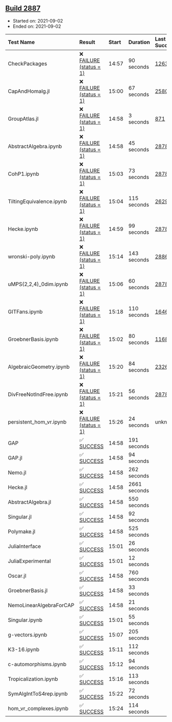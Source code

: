 ## [Build 2887](https://oscarci.mathematik.uni-kl.de/job/oscar-stable/2887/)

* Started on: 2021-09-02
* Ended on: 2021-09-02

| Test Name    | Result | Start | Duration | Last Success | First Failure |
|:-------------|:-------|:------|:---------|:-------------|:--------------|
| CheckPackages | ❌ [FAILURE (status = 1)](https://oscarci.mathematik.uni-kl.de/job/oscar-stable/2887/artifact/logs/build-2887/CheckPackages.log) | 14:57 | 90 seconds | [1263](https://oscarci.mathematik.uni-kl.de/job/oscar-stable/1263/) | [1264](https://oscarci.mathematik.uni-kl.de/job/oscar-stable/1264/) |
| CapAndHomalg.jl | ❌ [FAILURE (status = 1)](https://oscarci.mathematik.uni-kl.de/job/oscar-stable/2887/artifact/logs/build-2887/CapAndHomalg.jl.log) | 15:00 | 67 seconds | [2580](https://oscarci.mathematik.uni-kl.de/job/oscar-stable/2580/) | [2581](https://oscarci.mathematik.uni-kl.de/job/oscar-stable/2581/) |
| GroupAtlas.jl | ❌ [FAILURE (status = 1)](https://oscarci.mathematik.uni-kl.de/job/oscar-stable/2887/artifact/logs/build-2887/GroupAtlas.jl.log) | 14:58 | 3 seconds | [871](https://oscarci.mathematik.uni-kl.de/job/oscar-stable/871/) | [872](https://oscarci.mathematik.uni-kl.de/job/oscar-stable/872/) |
| AbstractAlgebra.ipynb | ❌ [FAILURE (status = 1)](https://oscarci.mathematik.uni-kl.de/job/oscar-stable/2887/artifact/logs/build-2887/AbstractAlgebra.ipynb.log) | 14:58 | 45 seconds | [2878](https://oscarci.mathematik.uni-kl.de/job/oscar-stable/2878/) | [2879](https://oscarci.mathematik.uni-kl.de/job/oscar-stable/2879/) |
| CohP1.ipynb | ❌ [FAILURE (status = 1)](https://oscarci.mathematik.uni-kl.de/job/oscar-stable/2887/artifact/logs/build-2887/CohP1.ipynb.log) | 15:03 | 73 seconds | [2878](https://oscarci.mathematik.uni-kl.de/job/oscar-stable/2878/) | [2879](https://oscarci.mathematik.uni-kl.de/job/oscar-stable/2879/) |
| TiltingEquivalence.ipynb | ❌ [FAILURE (status = 1)](https://oscarci.mathematik.uni-kl.de/job/oscar-stable/2887/artifact/logs/build-2887/TiltingEquivalence.ipynb.log) | 15:04 | 115 seconds | [2629](https://oscarci.mathematik.uni-kl.de/job/oscar-stable/2629/) | [2630](https://oscarci.mathematik.uni-kl.de/job/oscar-stable/2630/) |
| Hecke.ipynb | ❌ [FAILURE (status = 1)](https://oscarci.mathematik.uni-kl.de/job/oscar-stable/2887/artifact/logs/build-2887/Hecke.ipynb.log) | 14:59 | 99 seconds | [2878](https://oscarci.mathematik.uni-kl.de/job/oscar-stable/2878/) | [2879](https://oscarci.mathematik.uni-kl.de/job/oscar-stable/2879/) |
| wronski-poly.ipynb | ❌ [FAILURE (status = 1)](https://oscarci.mathematik.uni-kl.de/job/oscar-stable/2887/artifact/logs/build-2887/wronski-poly.ipynb.log) | 15:14 | 143 seconds | [2886](https://oscarci.mathematik.uni-kl.de/job/oscar-stable/2886/) | [2887](https://oscarci.mathematik.uni-kl.de/job/oscar-stable/2887/) |
| uMPS(2,2,4)_0dim.ipynb | ❌ [FAILURE (status = 1)](https://oscarci.mathematik.uni-kl.de/job/oscar-stable/2887/artifact/logs/build-2887/uMPS-2-2-4-_0dim.ipynb.log) | 15:06 | 60 seconds | [2878](https://oscarci.mathematik.uni-kl.de/job/oscar-stable/2878/) | [2879](https://oscarci.mathematik.uni-kl.de/job/oscar-stable/2879/) |
| GITFans.ipynb | ❌ [FAILURE (status = 1)](https://oscarci.mathematik.uni-kl.de/job/oscar-stable/2887/artifact/logs/build-2887/GITFans.ipynb.log) | 15:18 | 110 seconds | [1646](https://oscarci.mathematik.uni-kl.de/job/oscar-stable/1646/) | [1647](https://oscarci.mathematik.uni-kl.de/job/oscar-stable/1647/) |
| GroebnerBasis.ipynb | ❌ [FAILURE (status = 1)](https://oscarci.mathematik.uni-kl.de/job/oscar-stable/2887/artifact/logs/build-2887/GroebnerBasis.ipynb.log) | 15:02 | 80 seconds | [1168](https://oscarci.mathematik.uni-kl.de/job/oscar-stable/1168/) | [1169](https://oscarci.mathematik.uni-kl.de/job/oscar-stable/1169/) |
| AlgebraicGeometry.ipynb | ❌ [FAILURE (status = 1)](https://oscarci.mathematik.uni-kl.de/job/oscar-stable/2887/artifact/logs/build-2887/AlgebraicGeometry.ipynb.log) | 15:20 | 84 seconds | [2326](https://oscarci.mathematik.uni-kl.de/job/oscar-stable/2326/) | [2327](https://oscarci.mathematik.uni-kl.de/job/oscar-stable/2327/) |
| DivFreeNotIndFree.ipynb | ❌ [FAILURE (status = 1)](https://oscarci.mathematik.uni-kl.de/job/oscar-stable/2887/artifact/logs/build-2887/DivFreeNotIndFree.ipynb.log) | 15:21 | 56 seconds | [2878](https://oscarci.mathematik.uni-kl.de/job/oscar-stable/2878/) | [2879](https://oscarci.mathematik.uni-kl.de/job/oscar-stable/2879/) |
| persistent_hom_vr.ipynb | ❌ [FAILURE (status = 1)](https://oscarci.mathematik.uni-kl.de/job/oscar-stable/2887/artifact/logs/build-2887/persistent_hom_vr.ipynb.log) | 15:26 | 24 seconds | unknown | unknown |
| GAP | ✅ [SUCCESS](https://oscarci.mathematik.uni-kl.de/job/oscar-stable/2887/artifact/logs/build-2887/GAP.log) | 14:58 | 191 seconds |  |  |
| GAP.jl | ✅ [SUCCESS](https://oscarci.mathematik.uni-kl.de/job/oscar-stable/2887/artifact/logs/build-2887/GAP.jl.log) | 14:58 | 94 seconds |  |  |
| Nemo.jl | ✅ [SUCCESS](https://oscarci.mathematik.uni-kl.de/job/oscar-stable/2887/artifact/logs/build-2887/Nemo.jl.log) | 14:58 | 262 seconds |  |  |
| Hecke.jl | ✅ [SUCCESS](https://oscarci.mathematik.uni-kl.de/job/oscar-stable/2887/artifact/logs/build-2887/Hecke.jl.log) | 14:58 | 2661 seconds |  |  |
| AbstractAlgebra.jl | ✅ [SUCCESS](https://oscarci.mathematik.uni-kl.de/job/oscar-stable/2887/artifact/logs/build-2887/AbstractAlgebra.jl.log) | 14:58 | 550 seconds |  |  |
| Singular.jl | ✅ [SUCCESS](https://oscarci.mathematik.uni-kl.de/job/oscar-stable/2887/artifact/logs/build-2887/Singular.jl.log) | 14:58 | 92 seconds |  |  |
| Polymake.jl | ✅ [SUCCESS](https://oscarci.mathematik.uni-kl.de/job/oscar-stable/2887/artifact/logs/build-2887/Polymake.jl.log) | 14:58 | 525 seconds |  |  |
| JuliaInterface | ✅ [SUCCESS](https://oscarci.mathematik.uni-kl.de/job/oscar-stable/2887/artifact/logs/build-2887/JuliaInterface.log) | 15:01 | 26 seconds |  |  |
| JuliaExperimental | ✅ [SUCCESS](https://oscarci.mathematik.uni-kl.de/job/oscar-stable/2887/artifact/logs/build-2887/JuliaExperimental.log) | 15:01 | 12 seconds |  |  |
| Oscar.jl | ✅ [SUCCESS](https://oscarci.mathematik.uni-kl.de/job/oscar-stable/2887/artifact/logs/build-2887/Oscar.jl.log) | 14:58 | 760 seconds |  |  |
| GroebnerBasis.jl | ✅ [SUCCESS](https://oscarci.mathematik.uni-kl.de/job/oscar-stable/2887/artifact/logs/build-2887/GroebnerBasis.jl.log) | 14:58 | 33 seconds |  |  |
| NemoLinearAlgebraForCAP | ✅ [SUCCESS](https://oscarci.mathematik.uni-kl.de/job/oscar-stable/2887/artifact/logs/build-2887/NemoLinearAlgebraForCAP.log) | 14:58 | 21 seconds |  |  |
| Singular.ipynb | ✅ [SUCCESS](https://oscarci.mathematik.uni-kl.de/job/oscar-stable/2887/artifact/logs/build-2887/Singular.ipynb.log) | 15:01 | 55 seconds |  |  |
| g-vectors.ipynb | ✅ [SUCCESS](https://oscarci.mathematik.uni-kl.de/job/oscar-stable/2887/artifact/logs/build-2887/g-vectors.ipynb.log) | 15:07 | 205 seconds |  |  |
| K3-16.ipynb | ✅ [SUCCESS](https://oscarci.mathematik.uni-kl.de/job/oscar-stable/2887/artifact/logs/build-2887/K3-16.ipynb.log) | 15:11 | 112 seconds |  |  |
| c-automorphisms.ipynb | ✅ [SUCCESS](https://oscarci.mathematik.uni-kl.de/job/oscar-stable/2887/artifact/logs/build-2887/c-automorphisms.ipynb.log) | 15:12 | 94 seconds |  |  |
| Tropicalization.ipynb | ✅ [SUCCESS](https://oscarci.mathematik.uni-kl.de/job/oscar-stable/2887/artifact/logs/build-2887/Tropicalization.ipynb.log) | 15:16 | 113 seconds |  |  |
| SymAlgIntToS4rep.ipynb | ✅ [SUCCESS](https://oscarci.mathematik.uni-kl.de/job/oscar-stable/2887/artifact/logs/build-2887/SymAlgIntToS4rep.ipynb.log) | 15:22 | 72 seconds |  |  |
| hom_vr_complexes.ipynb | ✅ [SUCCESS](https://oscarci.mathematik.uni-kl.de/job/oscar-stable/2887/artifact/logs/build-2887/hom_vr_complexes.ipynb.log) | 15:24 | 114 seconds |  |  |
